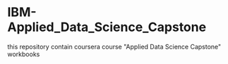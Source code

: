 # IBM-Applied_Data_Science_Capstone
this repository contain coursera course "Applied Data Science Capstone" workbooks
